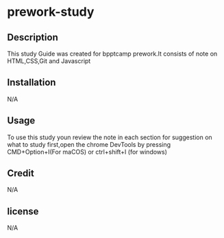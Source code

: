 # prework-study
## Description
This study Guide was created for bpptcamp prework.It consists of note on HTML,CSS,Git and Javascript

## Installation
N/A

## Usage
To use this study youn review the note in each section for suggestion on what to study first,open the chrome DevTools by pressing CMD+Option+I(For maCOS) or ctrl+shift+I (for windows)

## Credit
N/A
## license
N/A